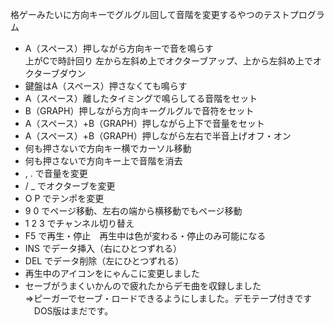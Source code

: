 格ゲーみたいに方向キーでグルグル回して音階を変更するやつのテストプログラム
* A（スペース）押しながら方向キーで音を鳴らす<br>
上がCで時計回り
左から左斜め上でオクターブアップ、上から左斜め上でオクターブダウン
* 鍵盤はA（スペース）押さなくても鳴らす
* A（スペース）離したタイミングで鳴らしてる音階をセット
* B（GRAPH）押しながら方向キーグルグルで音符をセット
* A（スペース）+B（GRAPH）押しながら上下で音量をセット
* A（スペース）+B（GRAPH）押しながら左右で半音上げオフ・オン
* 何も押さないで方向キー横でカーソル移動
* 何も押さないで方向キー上で音階を消去
* , . で音量を変更
* / _ でオクターブを変更
* O P でテンポを変更
* 9 0 でページ移動、左右の端から横移動でもページ移動
* 1 2 3 でチャンネル切り替え
* F5 で再生・停止　再生中は色が変わる・停止のみ可能になる
* INS でデータ挿入（右にひとつずれる）
* DEL でデータ削除（左にひとつずれる）
* 再生中のアイコンをにゃんこに変更しました
* セーブがうまくいかんので疲れたからデモ曲を収録しました<br>
⇒ピーガーでセーブ・ロードできるようにしました。デモテープ付きです<br>
　DOS版はまだです。
